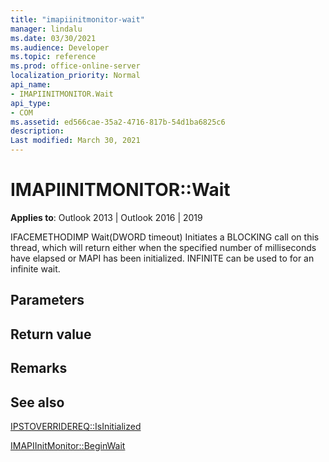 ```yaml
---
title: "imapiinitmonitor-wait" 
manager: lindalu
ms.date: 03/30/2021
ms.audience: Developer
ms.topic: reference
ms.prod: office-online-server
localization_priority: Normal
api_name:
- IMAPIINITMONITOR.Wait
api_type:
- COM
ms.assetid: ed566cae-35a2-4716-817b-54d1ba6825c6
description: 
Last modified: March 30, 2021
---
```


# IMAPIINITMONITOR::Wait
  
**Applies to**: Outlook 2013 | Outlook 2016 | 2019
  
IFACEMETHODIMP Wait(DWORD timeout)
Initiates a BLOCKING call on this thread, which will return either when the specified number of milliseconds have elapsed or MAPI has been initialized.  INFINITE can be used to for an infinite wait.

## Parameters

## Return value

## Remarks
  
## See also

[IPSTOVERRIDEREQ::IsInitialized](imapiinitmonitor-isinitialized.md)

[IMAPIInitMonitor::BeginWait](imapiinitmonitor-beginwait.md)
